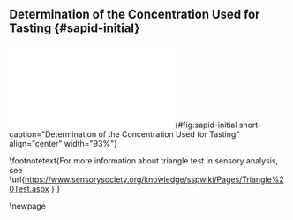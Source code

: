 ## Determination of the Concentration Used for Tasting  {#sapid-initial}

![**Determination of the concentration used for tasting.** Panel A represents the intensity score given to the sample in a triangle test\footnotemark{} as a function of the enriched extract concentration (only if the answer was correct). Panel B represents the number of correct answers in a triangle test as a function of sample concentration. Finally, panel C represents the occurrence of the descriptors attributed to the sample, multiplied by the intensity given to the sample, as a function of concentration.](images/sapid-initial.pdf "sapid-initial"){#fig:sapid-initial short-caption="Determination of the Concentration Used for Tasting" align="center" width="93%"}

\footnotetext{For more information about triangle test in sensory analysis, see \url{https://www.sensorysociety.org/knowledge/sspwiki/Pages/Triangle%20Test.aspx
}
}

\newpage
